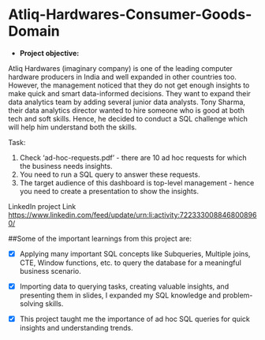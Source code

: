 # Atliq-Hardwares-Consumer-Goods-Domain


- **Project objective:**

Atliq Hardwares (imaginary company) is one of the leading computer hardware producers in India and well expanded in other countries too.
However, the management noticed that they do not get enough insights to make quick and smart data-informed decisions. They want to expand their data analytics team by adding several junior data analysts. Tony Sharma, their data analytics director wanted to hire someone who is good at both tech and soft skills. Hence, he decided to conduct a SQL challenge which will help him understand both the skills.

Task:  

1.    Check ‘ad-hoc-requests.pdf’ - there are 10 ad hoc requests for which the business needs insights.
2.    You need to run a SQL query to answer these requests. 
3.    The target audience of this dashboard is top-level management - hence you need to create a presentation to show the insights.


LinkedIn project Link
https://www.linkedin.com/feed/update/urn:li:activity:7223330088468008960/


##Some of the important learnings from this project are:
- [x] Applying many important SQL concepts like Subqueries, Multiple joins, CTE, Window functions, etc. to query the database for a meaningful business scenario.

- [x] Importing data to querying tasks, creating valuable insights, and presenting them in slides, I expanded my SQL knowledge and problem-solving skills.
- [x] This project taught me the importance of ad hoc SQL queries for quick insights and understanding trends.
